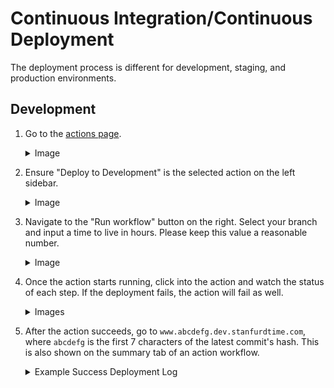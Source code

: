 # Continuous Integration/Continuous Deployment

The deployment process is different for development, staging, and production environments.

## Development

1. Go to the [actions page](https://github.com/asuc-octo/berkeleytime/actions).
    <details><summary>Image</summary>

    ![Github Actions Page](https://github.com/user-attachments/assets/c68528ab-dddc-42a9-b5d1-b8e0a57c4224)

    </details>

2. Ensure "Deploy to Development" is the selected action on the left sidebar.
    <details><summary>Image</summary>

    ![Deploy to Development Sidebar Button](https://github.com/user-attachments/assets/4cb49b39-3fb2-4d73-93a3-87e3261b1430)

    </details>

3. Navigate to the "Run workflow" button on the right. Select your branch and input a time to live in hours. Please keep this value a reasonable number.
    <details><summary>Image</summary>

    ![Deploy to Development Action Menu](https://github.com/user-attachments/assets/ec156ddc-f06b-44c0-8722-9bf71c8a4687)

    </details>

4. Once the action starts running, click into the action and watch the status of each step. If the deployment fails, the action will fail as well.
    <details><summary>Images</summary>

    ![Deploy to Development Action Running](https://github.com/user-attachments/assets/5e1b56e4-e811-4261-b62e-5cef184edb2b)
    You can view the logs of each step by navigating the left sidebar.
    ![Deploy to Development Action Logs](https://github.com/user-attachments/assets/22bbcfd2-4ff0-4d5e-af6b-344c6045d356)

    </details>

5. After the action succeeds, go to `www.abcdefg.dev.stanfurdtime.com`, where `abcdefg` is the first 7 characters of the latest commit's hash. This is also shown on the summary tab of an action workflow.

    <details><summary>Example Success Deployment Log</summary>

    ```
    ======CMD======
    set -e  # Exit immediately if a command fails
    cd ./infra
    # Uninstall the old helm chart if it exists
    helm uninstall bt-dev-app-3be6e4c || true
    # Install new chart
    helm install bt-dev-app-3be6e4c ./app --namespace=bt \
      --set env=dev \
      --set ttl=1 \
      --set-string frontend.image.tag=3be6e4c \
      --set-string backend.image.tag=3be6e4c \
      --set host=3be6e4c.stanfurdtime.com \
      --set mongoUri=mongodb://bt-dev-mongo-mongodb.bt.svc.cluster.local:27017/bt \
      --set redisUri=redis://bt-dev-redis-master.bt.svc.cluster.local:6379 \
      --set nodeEnv=development
    # Check container status
    kubectl rollout status --timeout=180s deployment bt-dev-app-3be6e4c-backend
    kubectl rollout status --timeout=180s deployment bt-dev-app-3be6e4c-frontend
    ======END======
    out: release "bt-dev-app-3be6e4c" uninstalled
    out: NAME: bt-dev-app-3be6e4c
    out: LAST DEPLOYED: Wed Nov 13 03:25:20 2024
    out: NAMESPACE: bt
    out: STATUS: deployed
    out: REVISION: 1
    out: TEST SUITE: None
    out: Waiting for deployment "bt-dev-app-3be6e4c-backend" rollout to finish: 0 of 2 updated replicas are available...
    out: Waiting for deployment "bt-dev-app-3be6e4c-backend" rollout to finish: 1 of 2 updated replicas are available...
    out: deployment "bt-dev-app-3be6e4c-backend" successfully rolled out
    out: deployment "bt-dev-app-3be6e4c-frontend" successfully rolled out
    ==============================================
    ✅ Successfully executed commands to all host.
    ==============================================
    ```

    </details>
